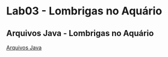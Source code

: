 # Lab03 - Lombrigas no Aquário

## Arquivos Java - Lombrigas no Aquário
[Arquivos Java](src/pt/c02oo/s02classe/s03lombriga/)